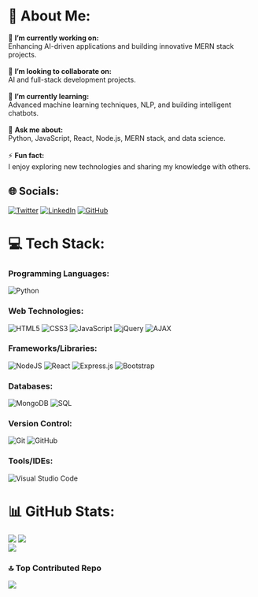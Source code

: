 # 💫 About Me:
🔭 **I’m currently working on:**  
Enhancing AI-driven applications and building innovative MERN stack projects.<br><br>👯 **I’m looking to collaborate on:**  
AI and full-stack development projects.<br><br>🌱 **I’m currently learning:**  
Advanced machine learning techniques, NLP, and building intelligent chatbots.<br><br>💬 **Ask me about:**  
Python, JavaScript, React, Node.js, MERN stack, and data science.<br><br>⚡ **Fun fact:**  
I enjoy exploring new technologies and sharing my knowledge with others.

## 🌐 Socials:
[![Twitter](https://img.shields.io/badge/Twitter-%231DA1F2.svg?logo=Twitter&logoColor=white)](https://twitter.com/krushaalkalkani) [![LinkedIn](https://img.shields.io/badge/LinkedIn-%230077B5.svg?logo=linkedin&logoColor=white)](https://linkedin.com/in/krushal-kalkani) [![GitHub](https://img.shields.io/badge/GitHub-%2312100E.svg?logo=github&logoColor=white)](https://github.com/krushal-kalkani)

# 💻 Tech Stack:

### Programming Languages:
![Python](https://img.shields.io/badge/Python-3670A0?style=for-the-badge&logo=python&logoColor=ffdd54)  

### Web Technologies:
![HTML5](https://img.shields.io/badge/HTML5-%23E34F26.svg?style=for-the-badge&logo=html5&logoColor=white) ![CSS3](https://img.shields.io/badge/CSS3-%231572B6.svg?style=for-the-badge&logo=css3&logoColor=white) ![JavaScript](https://img.shields.io/badge/JavaScript-%23323330.svg?style=for-the-badge&logo=javascript&logoColor=%23F7DF1E) ![jQuery](https://img.shields.io/badge/jQuery-%230769AD.svg?style=for-the-badge&logo=jquery&logoColor=white) ![AJAX](https://img.shields.io/badge/AJAX-%230084CB.svg?style=for-the-badge&logo=javascript&logoColor=white)  
### Frameworks/Libraries:
![NodeJS](https://img.shields.io/badge/Node.js-6DA55F?style=for-the-badge&logo=node.js&logoColor=white) ![React](https://img.shields.io/badge/React-%2320232a.svg?style=for-the-badge&logo=react&logoColor=%2361DAFB) ![Express.js](https://img.shields.io/badge/Express.js-%23404d59.svg?style=for-the-badge&logo=express&logoColor=%2361DAFB) ![Bootstrap](https://img.shields.io/badge/Bootstrap-%23563D7C.svg?style=for-the-badge&logo=bootstrap&logoColor=white)  
### Databases:
![MongoDB](https://img.shields.io/badge/MongoDB-%234ea94b.svg?style=for-the-badge&logo=mongodb&logoColor=white) ![SQL](https://img.shields.io/badge/SQL-%2300f.svg?style=for-the-badge&logo=postgresql&logoColor=white)  
### Version Control:
![Git](https://img.shields.io/badge/Git-%23F05033.svg?style=for-the-badge&logo=git&logoColor=white) ![GitHub](https://img.shields.io/badge/GitHub-%2312100E.svg?style=for-the-badge&logo=github&logoColor=white)  
### Tools/IDEs:
![Visual Studio Code](https://img.shields.io/badge/VS%20Code-0078d7.svg?style=for-the-badge&logo=visual-studio-code&logoColor=white)  

# 📊 GitHub Stats:
![](https://github-readme-stats.vercel.app/api?username=krushal-kalkani&theme=dark&hide_border=false&include_all_commits=false&count_private=true) ![](https://github-readme-streak-stats.herokuapp.com/?user=krushal-kalkani&theme=dark&hide_border=false)<br/>
![](https://github-readme-stats.vercel.app/api/top-langs/?username=krushal-kalkani&theme=dark&hide_border=false&include_all_commits=false&count_private=true&layout=compact)

### 🔝 Top Contributed Repo
![](https://github-contributor-stats.vercel.app/api?username=krushal-kalkani&limit=5&theme=tokyonight&combine_all_yearly_contributions=true)

<!---
[![](https://visitcount.itsvg.in/api?id=krushal-kalkani&icon=0&color=0)](https://visitcount.itsvg.in)

<!-- Proudly created with GPRM ( https://gprm.itsvg.in ) -->
